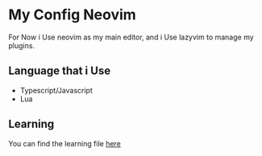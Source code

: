 # My Config Neovim

For Now i Use neovim as my main editor, and i Use lazyvim to manage my plugins.

## Language that i Use

- Typescript/Javascript
- Lua

## Learning

You can find the learning file [here](./learning/README.md)
